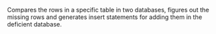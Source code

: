 Compares the rows in a specific table in two databases, figures out the missing rows and generates insert statements for adding them in the deficient database.
